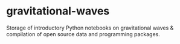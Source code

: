 # gravitational-waves
Storage of introductory Python notebooks on gravitational waves &amp; compilation of open source data and programming packages.
